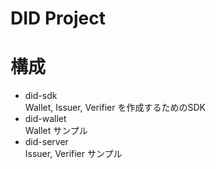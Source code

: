 # DID Project

# 構成

* did-sdk  
  Wallet, Issuer, Verifier を作成するためのSDK
* did-wallet  
  Wallet サンプル
* did-server  
  Issuer, Verifier サンプル

